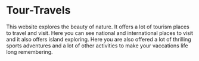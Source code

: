 
# Tour-Travels

 This website explores the beauty of nature. It offers a lot of tourism places to travel and visit.
 Here you can see national and international places to visit and it also offers island exploring. Here you are also offered a lot of thrilling sports adventures
  and a lot of other activities to make your vaccations life long remembering.
